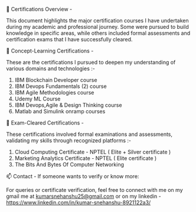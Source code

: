 📘 Certifications Overview -

This document highlights the major certification courses I have undertaken during my academic and professional journey. Some were pursued to build knowledge in specific areas, while others included formal assessments and certification exams that I have successfully cleared.

🧠 Concept-Learning Certifications - 

These are the certifications I pursued to deepen my understanding of various domains and technologies :-
1) IBM Blockchain Developer course
2) IBM Devops Fundamentals (2) course
3) IBM Agile Methodologies course
4) Udemy ML Course
5) IBM Devops,Agile & Design Thinking course
6) Matlab and Simulink onramp courses

📝 Exam-Cleared Certifications -

These certifications involved formal examinations and assessments, validating my skills through recognized platforms :-
1) Cloud Computing Certificate - NPTEL ( Elite + Silver certificate )
2) Marketing Analytics Certificate - NPTEL ( Elite certificate )
3) The Bits And Bytes Of Computer Networking

📫 Contact - 
If someone wants to verify or know more:

For queries or certificate verification, feel free to connect with me on my gmail me at kumarsnehanshu25@gmail.com or on my linkedin - https://www.linkedin.com/in/kumar-snehanshu-8921122a3/
